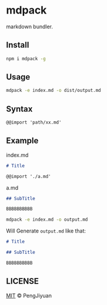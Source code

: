 # mdpack
markdown bundler.

## Install

```bash
npm i mdpack -g
```

## Usage

```bash
mdpack -e index.md -o dist/output.md
```

## Syntax

```markdown
@@import 'path/xx.md'
```

## Example

index.md

```markdown
# Title

@@import './a.md'
```

a.md

```markdown
## SubTitle

BBBBBBBBBB
```

```bash
mdpack -e index.md -o output.md
```

Will Generate `output.md` like that:

```markdown
# Title

## SubTitle

BBBBBBBBBB
```

## LICENSE

[MIT](./LICENSE) © PengJiyuan

